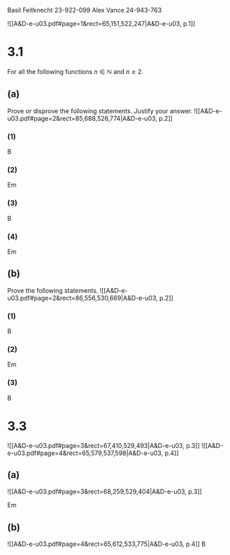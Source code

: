 
Basil Feitknecht 23-922-099 
Alex Vance 24-943-763


![[A&D-e-u03.pdf#page=1&rect=65,151,522,247|A&D-e-u03, p.1]]

<div class="page-break" style="page-break-before: always;"></div>

# 3.1
For all the following functions $n \in \mathbb{N}$ and $n \geq 2$.

## (a)
Prove or disprove the following statements. Justify your answer.
![[A&D-e-u03.pdf#page=2&rect=85,688,526,774|A&D-e-u03, p.2]]

### (1)
B

### (2)
Em

### (3)
B

### (4)
Em


<div class="page-break" style="page-break-before: always;"></div>

## (b)
Prove the following statements.
![[A&D-e-u03.pdf#page=2&rect=86,556,530,669|A&D-e-u03, p.2]]

### (1)
B

### (2)
Em

### (3)
B


<div class="page-break" style="page-break-before: always;"></div>

# 3.3
![[A&D-e-u03.pdf#page=3&rect=67,410,529,493|A&D-e-u03, p.3]]
![[A&D-e-u03.pdf#page=4&rect=65,579,537,598|A&D-e-u03, p.4]]

## (a)
![[A&D-e-u03.pdf#page=3&rect=68,259,529,404|A&D-e-u03, p.3]]

Em

<div class="page-break" style="page-break-before: always;"></div>

## (b)
![[A&D-e-u03.pdf#page=4&rect=65,612,533,775|A&D-e-u03, p.4]]
B
